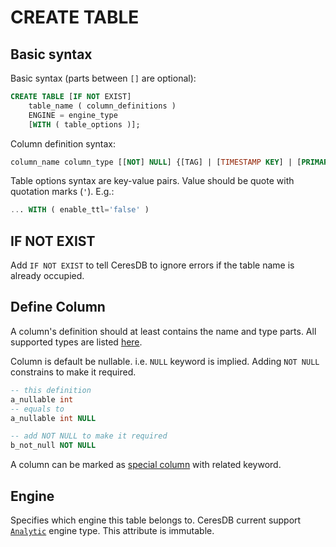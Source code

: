 # CREATE TABLE

## Basic syntax

Basic syntax (parts between `[]` are optional):
```sql
CREATE TABLE [IF NOT EXIST] 
    table_name ( column_definitions ) 
    ENGINE = engine_type 
    [WITH ( table_options )];
```

Column definition syntax:
```sql
column_name column_type [[NOT] NULL] {[TAG] | [TIMESTAMP KEY] | [PRIMARY KEY]}
```

Table options syntax are key-value pairs. Value should be quote with quotation marks (`'`). E.g.:
```sql
... WITH ( enable_ttl='false' )
```

## IF NOT EXIST

Add `IF NOT EXIST` to tell CeresDB to ignore errors if the table name is already occupied.

## Define Column

A column's definition should at least contains the name and type parts. All supported types are listed [here](../../model/data_types.md).

Column is default be nullable. i.e. `NULL` keyword is implied. Adding `NOT NULL` constrains to make it required.
```sql
-- this definition
a_nullable int
-- equals to
a_nullable int NULL

-- add NOT NULL to make it required
b_not_null NOT NULL
```

A column can be marked as [special column](../../model/special_columns.md) with related keyword.

## Engine

Specifies which engine this table belongs to. CeresDB current support [`Analytic`](../../analytic_engine/README.md) engine type. This attribute is immutable.
